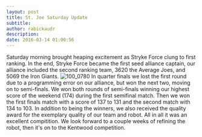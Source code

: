 ```yaml
---
layout: post
title: St. Joe Saturday Update
subtitle:
author: rabickaudr
description:
date: 2016-03-14 01:00:56
---
```


Saturday morning brought heaping excitement as Stryke Force clung to first ranking. In the end, Stryke Force became the first seed alliance captain, our alliance included the second ranking team, 3620 the Average Joes, and 5069 the Iron Giants. ![100_0780](/wp-content/uploads/2016/03/100_0780.jpg) In quarter finals we lost the first round due to a programming error on our alliance, but won the next two, moving on to semi-finals. We won both rounds of semi-finals winning our highest score of the weekend (174) during the first semifinal match. Then we won the first finals match with a score of 137 to 131 and the second match with 134 to 103. In addition to being the winners, we also received the quality award for the exemplary quality of our team and robot. All in all it was an excellent compitition. We look forward to a couple weeks of refining the robot, then it's on to the Kentwood competition.
